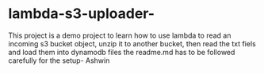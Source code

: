 # lambda-s3-uploader-
This project is a demo project to learn how to use lambda to read an incoming s3 bucket object, unzip it to another bucket, then read the txt fiels and load them into dynamodb files the readme.md has to be followed carefully for the setup- Ashwin
